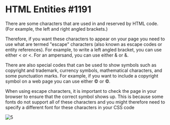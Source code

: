 # HTML Entities #1191
There are some characters that are used in and reserved by HTML code. (For example, the left and right angled brackets.)
<br>

Therefore, if you want these characters to appear on your page you need to use what are termed "escape" characters (also known as escape codes or entity references). For example,
to write a left angled bracket, you can use either &lt; or &#60;. For an ampersand, you can use either &amp; or &#38;.
<br>

There are also special codes that can be used to show symbols such as copyright and trademark, currency symbols, mathematical characters, and some punctuation marks. For example, if you want to include a
copyright symbol on a web page you can use either &copy; or &#169;.
<br>

When using escape characters, it is important to check the page in your browser to ensure that the correct symbol shows up. This is because some fonts do not support all of these
characters and you might therefore need to specify a different font for these characters in your CSS code
<br>

![5](https://user-images.githubusercontent.com/86145099/134108747-a40f3705-ca4d-4694-aa32-40b89b751522.PNG)





















